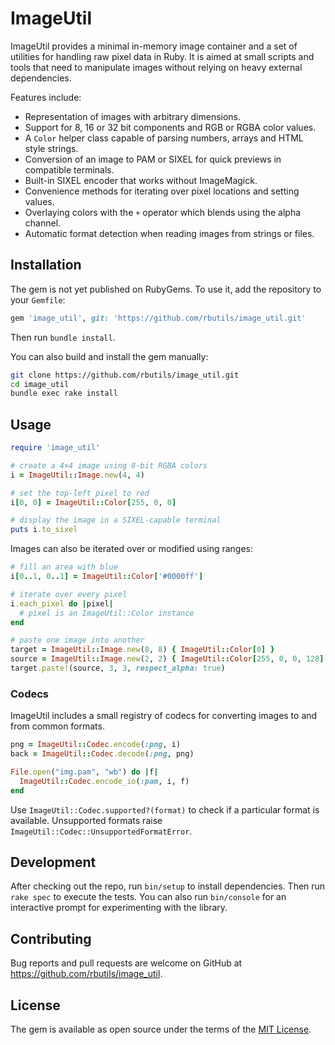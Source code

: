 # ImageUtil

ImageUtil provides a minimal in-memory image container and a set of utilities for handling raw pixel data in Ruby. It is aimed at small scripts and tools that need to manipulate images without relying on heavy external dependencies.

Features include:

* Representation of images with arbitrary dimensions.
* Support for 8, 16 or 32 bit components and RGB or RGBA color values.
* A `Color` helper class capable of parsing numbers, arrays and HTML style strings.
* Conversion of an image to PAM or SIXEL for quick previews in compatible terminals.
* Built-in SIXEL encoder that works without ImageMagick.
* Convenience methods for iterating over pixel locations and setting values.
* Overlaying colors with the `+` operator which blends using the alpha channel.
* Automatic format detection when reading images from strings or files.

## Installation

The gem is not yet published on RubyGems. To use it, add the repository to your `Gemfile`:

```ruby
gem 'image_util', git: 'https://github.com/rbutils/image_util.git'
```

Then run `bundle install`.

You can also build and install the gem manually:

```bash
git clone https://github.com/rbutils/image_util.git
cd image_util
bundle exec rake install
```

## Usage

```ruby
require 'image_util'

# create a 4×4 image using 8‑bit RGBA colors
i = ImageUtil::Image.new(4, 4)

# set the top‑left pixel to red
i[0, 0] = ImageUtil::Color[255, 0, 0]

# display the image in a SIXEL-capable terminal
puts i.to_sixel
```

Images can also be iterated over or modified using ranges:

```ruby
# fill an area with blue
i[0..1, 0..1] = ImageUtil::Color['#0000ff']

# iterate over every pixel
i.each_pixel do |pixel|
  # pixel is an ImageUtil::Color instance
end

# paste one image into another
target = ImageUtil::Image.new(8, 8) { ImageUtil::Color[0] }
source = ImageUtil::Image.new(2, 2) { ImageUtil::Color[255, 0, 0, 128] }
target.paste!(source, 3, 3, respect_alpha: true)
```

### Codecs

ImageUtil includes a small registry of codecs for converting images to and from
common formats.

```ruby
png = ImageUtil::Codec.encode(:png, i)
back = ImageUtil::Codec.decode(:png, png)

File.open("img.pam", "wb") do |f|
  ImageUtil::Codec.encode_io(:pam, i, f)
end
```

Use `ImageUtil::Codec.supported?(format)` to check if a particular format is
available. Unsupported formats raise `ImageUtil::Codec::UnsupportedFormatError`.

## Development

After checking out the repo, run `bin/setup` to install dependencies. Then run
`rake spec` to execute the tests. You can also run `bin/console` for an
interactive prompt for experimenting with the library.

## Contributing

Bug reports and pull requests are welcome on GitHub at
<https://github.com/rbutils/image_util>.

## License

The gem is available as open source under the terms of the
[MIT License](https://opensource.org/licenses/MIT).
